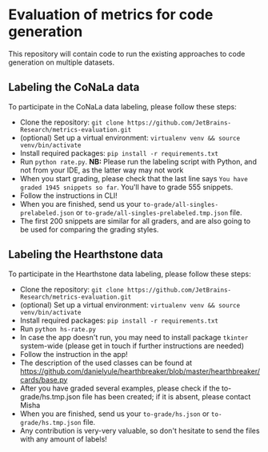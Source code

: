 # Evaluation of metrics for code generation
This repository will contain code to run the existing approaches to code generation on multiple datasets.

## Labeling the CoNaLa data
To participate in the CoNaLa data labeling, please follow these steps:
* Clone the repository: `git clone https://github.com/JetBrains-Research/metrics-evaluation.git`
* (optional) Set up a virtual environment: `virtualenv venv && source venv/bin/activate` 
* Install required packages: `pip install -r requirements.txt`
* Run `python rate.py`. **NB:** Please run the labeling script with Python, and not from your IDE, as the latter way may not work
* When you start grading, please check that the last line says `You have graded 1945 snippets so far`. You'll have to grade 555 snippets.
* Follow the instructions in CLI!
* When you are finished, send us your `to-grade/all-singles-prelabeled.json` or `to-grade/all-singles-prelabeled.tmp.json` file.
* The first 200 snippets are similar for all graders, and are also going to be used for comparing the grading styles. 

## Labeling the Hearthstone data
To participate in the Hearthstone data labeling, please follow these steps:
* Clone the repository: `git clone https://github.com/JetBrains-Research/metrics-evaluation.git`
* (optional) Set up a virtual environment: `virtualenv venv && source venv/bin/activate`
* Install required packages: `pip install -r requirements.txt`
* Run `python hs-rate.py`
* In case the app doesn't run, you may need to install package `tkinter` system-wide (please get in touch if further instructions are needed)
* Follow the instruction in the app!
* The description of the used classes can be found at https://github.com/danielyule/hearthbreaker/blob/master/hearthbreaker/cards/base.py
* After you have graded several examples, please check if the to-grade/hs.tmp.json file has been created; if it is absent, please contact Misha
* When you are finished, send us your `to-grade/hs.json` or `to-grade/hs.tmp.json` file.
* Any contribution is very-very valuable, so don't hesitate to send the files with any amount of labels!

